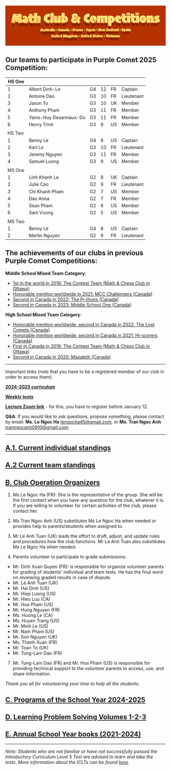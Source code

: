 ![Math Club & Competitions (MCC)](./img/MCC-2024-Logo-Large.png)

## Our teams to participate in Purple Comet 2025 Competition:

| HS One |                        |    |    |    |            |
|--------|------------------------|----|----|----|------------|
|    1   | Albert Dinh-Le         | G4 | 12 | FR |   Captain  |
|    2   | Antoine Dao            | G3 | 10 | FR | Lieutenant |
|    3   | Jason To               | G3 | 10 | UK |   Member   |
|    4   | Anthony Pham           | G3 | 11 | FR |   Member   |
|    5   | Yanis-Huy Desarmaux-Do | G3 | 11 | FR |   Member   |
|    6   | Henry Trinh            | G3 |  9 | US |   Member   |
|        |                        |    |    |    |            |
| HS Two |                        |    |    |    |            |
|    1   | Benny Le               | G4 |  8 | US |   Captain  |
|    2   | Karl Le                | G3 | 10 | FR | Lieutenant |
|    3   | Jeremy Nguyen          | G3 | 11 | FR |   Member   |
|    4   | Samuel Luong           | G3 |  9 | US |   Member   |
|        |                        |    |    |    |            |
| MS One |                        |    |    |    |            |
|    1   | Linh Khanh Le          | G2 |  8 | UK |   Captain  |
|    2   | Julie Cao              | G2 |  9 | FR | Lieutenant |
|    3   | Chi Khanh Pham         | G2 |  7 | US |   Member   |
|    4   | Dao Anna               | G2 |  7 | FR |   Member   |
|    5   | Sean Pham              | G2 |  6 | US |   Member   |
|    6   | Sam Vuong              | G2 |  5 | US |   Member   |
|        |                        |    |    |    |            |
| MS Two |                        |    |    |    |            |
|    1   | Benny Le               | G4 |  8 | US |   Captain  |
|    2   | Martin Nguyen          | G2 |  9 | FR | Lieutenant |

## The achievements of our clubs in previous Purple Comet Competitions:

**Middle School Mixed Team Category**:
- [1st in the world in 2019: The Contest Team (Math & Chess Club in Ottawa)](https://purplecomet.org/?action=result/results/2019)
- [Honorable mention worldwide in 2021: MCC Challengers (Canada)](https://purplecomet.org/?action=result/results/2021)
- [Second in Canada in 2022: The Pi-thons (Canada)](https://purplecomet.org/?action=result/results/2022)
- [Second in Canada in 2023: Middle School One (Canada)](https://purplecomet.org/?action=result/results/2023)

**High School Mixed Team Category**:
- [Honorable mention worldwide, second in Canada in 2022: The Lost Comets (Canada)](https://purplecomet.org/?action=result/results/2022)
- [Honorable mention worldwide, second in Canada in 2021: Hi-scorers (Canada)](https://purplecomet.org/?action=result/results/2021)
- [First in Canada in 2019: The Contest Team (Math & Chess Club in Ottawa)](https://purplecomet.org/?action=result/results/2019)
- [Second in Canada in 2020: Mazaleth (Canada)](https://purplecomet.org/?action=result/results/2020)

---

Important links (note that you have to be a registered member of our club in order to access them).

[**2024-2025 curriculum**](https://drive.google.com/file/d/1CxmboI543WL2PDni12EvnXAM9zO3Ri-g/view?usp=sharing)

[**Weekly tests**](https://drive.google.com/drive/folders/12CVZJpMdqUNpkfxGYKJktzEok0WuEXjC?usp=share_link)

[**Lecture Zoom link**](https://us06web.zoom.us/meeting/register/LpAttYMHS0mR_eJOTMG9aQ) - for this, you have to register before January 12.

**Q&A**: If you would like to ask questions, propose something, please contact by email: **Ms. Le Ngoc Ha** [lengocha45@gmail.com](mailto:lengocha45@gmail.com), or **Ms. Tran Ngoc Anh** [tranngocanh0910@gmail.com](mailto:tranngocanh0910@gmail.com).

<!-- The greetings from students!

![November 20](./img/Card%2020-11.png) -->

---

## [A.1. Current individual standings](./24-25-individual-standings.md)

## [A.2 Current team standings](./24-25-team-standings.md)

## [B. Club Operation Organizers](#b-club-operation-organizers)

1. Ms Le Ngoc Ha (FR): She is the representative of the group. She will be the first contact when you have any question for the club, whatever it is. If you are willing to volunteer for certain activities of the club, please contact her.

2. Ms Tran Ngoc Anh (US) substitutes Ms Le Ngoc Ha when needed or provides help to parents/students when assigned to.

3. Mr Le Anh Tuan (UK) leads the effort to draft, adjust, and update rules and procedures how the club functions. Mr Le Anh Tuan also substitutes Ms Le Ngoc Ha when needed.

4. Parents volunteer to participate to grade submissions:
- Mr. Dinh Xuan Quyen (FR): is responsible for organize volunteer parents for grading of students’ individual and team tests. He has the final word on reviewing graded results in case of dispute.
- Mr. Le Anh Tuan (UK)
- Mr. Hai Dinh (US)
- Mr. Hiep Luong (US)
- Mr. Hieu Luu (CA)
- Mr. Hoa Pham (US)
- Mr. Hung Nguyen (FR)
- Ms. Huong Le (CA)
- Ms. Huyen Trang (US)
- Mr. Minh Le (US)
- Mr. Nam Pham (US)
- Mr. Son Nguyen (UK)
- Ms. Thanh Xuan (FR)
- Mr. Toan To (UK)
- Mr. Tung-Lam Dao (FR)

7. Mr. Tung-Lam Dao (FR) and Mr. Hoa Pham (US) is responsible for providing technical support to the volunteer parents to access, use, and share information.

*Thank you all for volunteering your time to help all the students.*

## [C. Programs of the School Year 2024-2025](./24-25-programs.md)

<!-- ## [D. Entrance Test (Day 1 & 2)](./24-25-et.md)

Below are the books containing tens of thousands of problems and solutions that students are advised to use for learning problem solving: the first set is our own *Learning Problem Solving* volumes and the previous school year books. -->

## [D. Learning Problem Solving Volumes 1-2-3](./lps-volumes.md)

## [E. Annual School Year books (2021-2024)](./annual-books.md)

-----

*Note: Students who are not familiar or have not successfully passed the Introductory Curriculum Level 5 Test are advised to learn and take the tests. More information about the ICLTs can be found [here](https://mccyouthclub.wixsite.com/home/post/the-first-introductory-curriculum-level-test-iclt-this-year-22nd-oct-22).*
